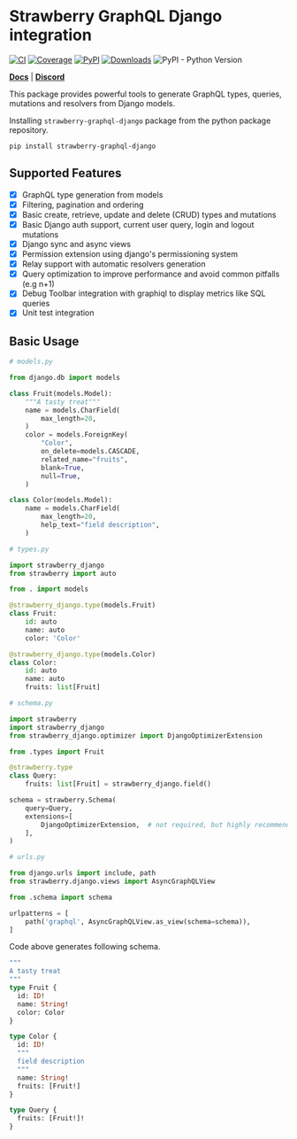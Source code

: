 # Strawberry GraphQL Django integration

[![CI](https://github.com/strawberry-graphql/strawberry-django/actions/workflows/main.yml/badge.svg)](https://github.com/strawberry-graphql/strawberry-django/actions/workflows/main.yml)
[![Coverage](https://codecov.io/gh/strawberry-graphql/strawberry-graphql-django/branch/main/graph/badge.svg?token=JNH6PUYh3e)](https://codecov.io/gh/strawberry-graphql/strawberry-graphql-django)
[![PyPI](https://img.shields.io/pypi/v/strawberry-graphql-django)](https://pypi.org/project/strawberry-graphql-django/)
[![Downloads](https://pepy.tech/badge/strawberry-graphql-django)](https://pepy.tech/project/strawberry-graphql-django)
![PyPI - Python Version](https://img.shields.io/pypi/pyversions/strawberry-graphql-django)

[**Docs**](https://strawberry-graphql.github.io/strawberry-django/) | [**Discord**](https://strawberry.rocks/discord)

This package provides powerful tools to generate GraphQL types, queries,
mutations and resolvers from Django models.

Installing `strawberry-graphql-django` package from the python package repository.

```shell
pip install strawberry-graphql-django
```

## Supported Features

- [x] GraphQL type generation from models
- [x] Filtering, pagination and ordering
- [x] Basic create, retrieve, update and delete (CRUD) types and mutations
- [x] Basic Django auth support, current user query, login and logout mutations
- [x] Django sync and async views
- [x] Permission extension using django's permissioning system
- [x] Relay support with automatic resolvers generation
- [x] Query optimization to improve performance and avoid common pitfalls (e.g n+1)
- [x] Debug Toolbar integration with graphiql to display metrics like SQL queries
- [x] Unit test integration

## Basic Usage

```python
# models.py

from django.db import models

class Fruit(models.Model):
    """A tasty treat"""
    name = models.CharField(
        max_length=20,
    )
    color = models.ForeignKey(
        "Color",
        on_delete=models.CASCADE,
        related_name="fruits",
        blank=True,
        null=True,
    )

class Color(models.Model):
    name = models.CharField(
        max_length=20,
        help_text="field description",
    )
```

```python
# types.py

import strawberry_django
from strawberry import auto

from . import models

@strawberry_django.type(models.Fruit)
class Fruit:
    id: auto
    name: auto
    color: 'Color'

@strawberry_django.type(models.Color)
class Color:
    id: auto
    name: auto
    fruits: list[Fruit]
```

```python
# schema.py

import strawberry
import strawberry_django
from strawberry_django.optimizer import DjangoOptimizerExtension

from .types import Fruit

@strawberry.type
class Query:
    fruits: list[Fruit] = strawberry_django.field()

schema = strawberry.Schema(
    query=Query,
    extensions=[
        DjangoOptimizerExtension,  # not required, but highly recommended
    ],
)
```

```python
# urls.py

from django.urls import include, path
from strawberry.django.views import AsyncGraphQLView

from .schema import schema

urlpatterns = [
    path('graphql', AsyncGraphQLView.as_view(schema=schema)),
]
```

Code above generates following schema.

```graphql
"""
A tasty treat
"""
type Fruit {
  id: ID!
  name: String!
  color: Color
}

type Color {
  id: ID!
  """
  field description
  """
  name: String!
  fruits: [Fruit!]
}

type Query {
  fruits: [Fruit!]!
}
```
